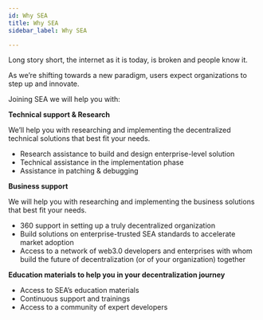```yaml
---
id: Why SEA
title: Why SEA
sidebar_label: Why SEA

---
```

Long story short, the internet as it is today, is broken and people know it.

As we’re shifting towards a new paradigm, users expect organizations to step up and innovate.

Joining SEA we will help you with:

**Technical support & Research**

We’ll help you with researching and implementing the decentralized technical solutions that best fit your needs.

* Research assistance to build and design enterprise-level solution
* Technical assistance in the implementation phase
* Assistance in patching & debugging

**Business support**

We will help you with researching and implementing the business solutions that best fit your needs.

* 360 support in setting up a truly decentralized organization
* Build solutions on enterprise-trusted SEA standards to accelerate market adoption
* Access to a network of web3.0 developers and enterprises with whom build the future of decentralization (or of your organization) together

**Education materials to help you in your decentralization journey**

* Access to SEA’s education materials
* Continuous support and trainings
* Access to a community of expert developers
